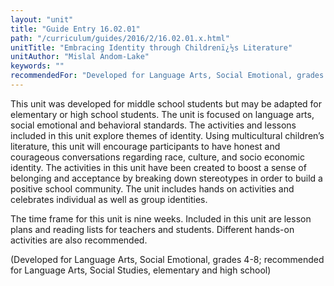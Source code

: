 ```yaml
---
layout: "unit"
title: "Guide Entry 16.02.01"
path: "/curriculum/guides/2016/2/16.02.01.x.html"
unitTitle: "Embracing Identity through Childrenï¿½s Literature"
unitAuthor: "Mislal Andom-Lake"
keywords: ""
recommendedFor: "Developed for Language Arts, Social Emotional, grades 4-8; recommended for Language Arts, Social Studies, elementary and high school"
---
```

<main>
<p>
This unit was developed for middle school students but may be adapted for elementary or high school students. The unit is focused on language arts, social emotional and behavioral standards. The activities and lessons included in this unit explore themes of identity. Using multicultural children’s literature, this unit will encourage participants to have honest and courageous conversations regarding race, culture, and socio economic identity. The activities in this unit have been created to boost a sense of belonging and acceptance by breaking down stereotypes in order to build a positive school community. The unit includes hands on activities and celebrates individual as well as group identities.
</p>
<p>
The time frame for this unit is nine weeks. Included in this unit are lesson plans and reading lists for teachers and students. Different hands-on activities are also recommended.
</p>
<p>
(Developed for Language Arts, Social Emotional, grades 4-8; recommended for Language Arts, Social Studies, elementary and high school)
</p>
</main>
